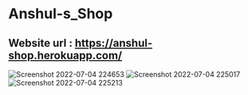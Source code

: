 # Anshul-s_Shop
## Website url :  https://anshul-shop.herokuapp.com/

![Screenshot 2022-07-04 224653](https://user-images.githubusercontent.com/89250504/177197451-6f868898-e1c1-47a1-a88d-a6f2dbe607bb.png)
![Screenshot 2022-07-04 225017](https://user-images.githubusercontent.com/89250504/177197740-ee845d40-5ca6-44b9-bb32-56017fe07827.png)
![Screenshot 2022-07-04 225213](https://user-images.githubusercontent.com/89250504/177197909-1a3f88bb-717a-47e0-b813-880ce7ecc179.png)
